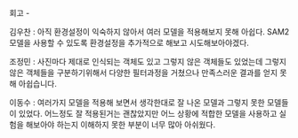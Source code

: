 회고 -   

김우찬 : 아직 환경설정이 익숙하지 않아서 여러 모델을 적용해보지 못해 아쉽다. SAM2 모델을 사용할 수 있도록 환경설정을 추가적으로 해보고 시도해보아야겠다.  

조정민 : 사진마다 제대로 인식되는 객체도 있고 그렇지 않은 객체들도 있었는데 그렇지 않은 객체들을 구분하기위해서 다양한 필터과정을 거쳤으나 만족스러운 결과를 얻지 못해 아쉽습니다.  

이동수 : 여러가지 모델을 적용해 보면서 생각한대로 잘 나온 모델과 그렇지 못한 모델들이 있었다. 어느정도 잘 적용된거는 괜찮았지만 어느 상황에 적합한 모델을 사용하고 실험을 해보아야 하는지 이해하지 못한 부분이 너무 많아 아쉬웠다.  
